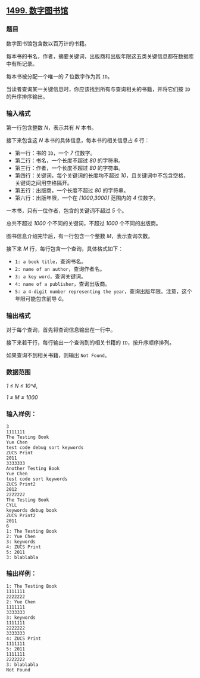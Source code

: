 ## [1499. 数字图书馆](https://www.acwing.com/problem/content/1501/)

### 题目

数字图书馆包含数以百万计的书籍。

每本书的书名，作者，摘要关键词，出版商和出版年限这五类关键信息都在数据库中有所记录。

每本书被分配一个唯一的 *7* 位数字作为其 `ID`。

当读者查询某一关键信息时，你应该找到所有与查询相关的书籍，并将它们按 `ID` 的升序排序输出。

### 输入格式

第一行包含整数 *N*，表示共有 *N* 本书。

接下来包含这 *N* 本书的具体信息，每本书的相关信息占 *6* 行：

- 第一行：书的 `ID`，一个 *7* 位数字。
- 第二行：书名，一个长度不超过 *80* 的字符串。
- 第三行：作者，一个长度不超过 *80* 的字符串。
- 第四行：关键词，每个关键词的长度均不超过 *10*，且关键词中不包含空格，关键词之间用空格隔开。
- 第五行：出版商，一个长度不超过 *80* 的字符串。
- 第六行：出版年限，一个在 *[1000,3000]* 范围内的 *4* 位数字。

一本书，只有一位作者，包含的关键词不超过 *5* 个。

总共不超过 *1000* 个不同的关键词，不超过 *1000* 个不同的出版商。

图书信息介绍完毕后，有一行包含一个整数 *M*，表示查询次数。

接下来 *M* 行，每行包含一个查询，具体格式如下：

- `1: a book title`，查询书名。
- `2: name of an author`，查询作者名。
- `3: a key word`，查询关键词。
- `4: name of a publisher`，查询出版商。
- `5: a 4-digit number representing the year`，查询出版年限。注意，这个年限可能包含前导 *0*。

### 输出格式

对于每个查询，首先将查询信息输出在一行中。

接下来若干行，每行输出一个查询到的相关书籍的 `ID`，按升序顺序排列。

如果查询不到相关书籍，则输出 `Not Found`。

### 数据范围

*1 ≤ N ≤ 10^4*,

*1 ≤ M ≤ 1000*

### 输入样例：

```
3
1111111
The Testing Book
Yue Chen
test code debug sort keywords
ZUCS Print
2011
3333333
Another Testing Book
Yue Chen
test code sort keywords
ZUCS Print2
2012
2222222
The Testing Book
CYLL
keywords debug book
ZUCS Print2
2011
6
1: The Testing Book
2: Yue Chen
3: keywords
4: ZUCS Print
5: 2011
3: blablabla
```

### 输出样例：

```
1: The Testing Book
1111111
2222222
2: Yue Chen
1111111
3333333
3: keywords
1111111
2222222
3333333
4: ZUCS Print
1111111
5: 2011
1111111
2222222
3: blablabla
Not Found
```
